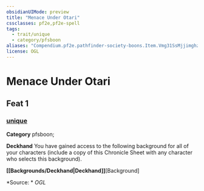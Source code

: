 ```yaml
---
obsidianUIMode: preview
title: "Menace Under Otari"
cssclasses: pf2e,pf2e-spell
tags:
  - trait/unique
  - category/pfsboon
aliases: "Compendium.pf2e.pathfinder-society-boons.Item.Vmg31SsMjjimghzP"
license: OGL
---
```

# Menace Under Otari
## Feat 1
### [unique](unique "Unique Rarity Trait")

**Category** pfsboon; 




**Deckhand** You have gained access to the following background for all of your characters (include a copy of this Chronicle Sheet with any character who selects this background).

**[[Backgrounds/Deckhand|Deckhand]]**\[Background\]

*Source: *
*OGL*